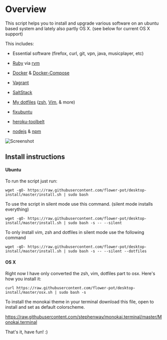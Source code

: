 Overview
========

This script helps you to install and upgrade various software on an ubuntu based
system and lately also partly OS X. (see below for current OS X support)

This includes:

* Essential software (firefox, curl, git, vpn, java, musicplayer, etc)

* [Ruby](https://www.ruby-lang.org/) via [rvm](http://rvm.io/)

* [Docker](https://www.docker.com/) & [Docker-Compose](https://docs.docker.com/compose/)

* [Vagrant](http://www.vagrantup.com/)

* [SaltStack](http://www.saltstack.com/)

* [My dotfiles](https://github.com/flower-pot/dotfiles) ([zsh](http://zsh.sourceforge.net/), [Vim](http://www.vim.org/), & more)

* [fixubuntu](https://github.com/micahflee/fixubuntu)

* [heroku-toolbelt](https://toolbelt.heroku.com/debian)

* [nodejs](http://nodejs.org/) & [npm](https://www.npmjs.org/)

![Screenshot](https://raw.githubusercontent.com/flower-pot/desktop-install/master/screenshot.png)

Install instructions
--------------------

#### Ubuntu

To run the script just run:

	wget -qO- https://raw.githubusercontent.com/flower-pot/desktop-install/master/install.sh | sudo bash

To use the script in silent mode use this command. (silent mode installs everything)

	wget -qO- https://raw.githubusercontent.com/flower-pot/desktop-install/master/install.sh | sudo bash -s -- --silent

To only install vim, zsh and dotfiles in silent mode use the following command

	wget -qO- https://raw.githubusercontent.com/flower-pot/desktop-install/master/install.sh | sudo bash -s -- --silent --dotfiles

#### OS X

Right now I have only converted the zsh, vim, dotfiles part to osx. Here's how you install it:

	curl https://raw.githubusercontent.com/flower-pot/desktop-install/master/osx.sh | sudo bash -s

To install the monokai theme in your terminal download this file, open to install and set as default colorscheme.

https://raw.githubusercontent.com/stephenway/monokai.terminal/master/Monokai.terminal

That's it, have fun! :)
